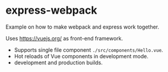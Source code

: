 # express-webpack

Example on how to make webpack and express work together.

Uses https://vuejs.org/ as front-end framework.

- Supports single file component `./src/components/Hello.vue`.
- Hot reloads of Vue components in development mode.
- development and production builds.


